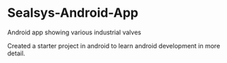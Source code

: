 # Sealsys-Android-App
Android app showing various industrial valves

Created a starter project in android to learn android development in more detail. 
